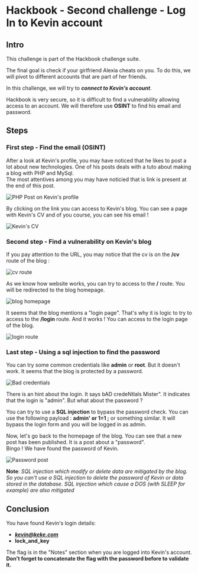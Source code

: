 # Hackbook - Second challenge - Log In to Kevin account

## Intro

This challenge is part of the Hackbook challenge suite.

The final goal is check if your girlfriend Alexia cheats on you. To do this, we will pivot to different accounts that are part of her friends.

In this challenge, we will try to **_connect to Kevin's account_**.

Hackbook is very secure, so it is difficult to find a vulnerability allowing access to an account. We will therefore use **OSINT** to find his email and password.

## Steps

### First step - Find the email (OSINT)

After a look at Kevin's profile, you may have noticed that he likes to post a lot about new technologies. One of his posts deals with a tuto about making a blog with PHP and MySql.  
 The most attentives among you may have noticied that is link is present at the end of this post. 

![PHP Post on Kevin's profile](./img/kevin-post-blog.png)


By clicking on the link you can access to Kevin's blog. You can see a page with Kevin's CV and of you course, you can see his email !


![Kevin's CV](./img/kevin-cv.png)

### Second step - Find a vulnerability on Kevin's blog

If you pay attention to the URL, you may notice that the cv is on the **/cv** route of the blog :


![cv route](./img/route-cv.png)

As we know how website works, you can try to access to the **/** route. You will be redirected to the blog homepage.

![blog homepage](./img/kevin-homepage.png)

It seems that the blog mentions a "login page". That's why it is logic to try to access to the **/login** route. 
And it works ! You can access to the login page of the blog.

![login route](./img/route-login.png)


### Last step - Using a sql injection to find the password

You can try some common credentials like **admin** or **root**. But it doesn't work. It seems that the blog is protected by a password.

![Bad credentials](./img/bad-cred.png)

There is an hint about the login. It says bAD credeNtIals Mister". It indicates that the login is "admin". But what about the password ?

You can try to use a **SQL injection** to bypass the password check. You can use the following payload : **admin' or 1=1 ;** or something similar. It will bypass the login form and you will be logged in as admin.



Now, let's go back to the homepage of the blog. You can see that a new post has been published. It is a post about a "password".  
Bingo ! We have found the password of Kevin.

![Password post](./img/post-password.png)

**Note**: *SQL injection which modify or delete data are mitigated by the blog. So you can't use a SQL injection to delete the password of Kevin or data stored in the database. SQL injection which cause a DOS (with SLEEP for example) are also mitigated*

## Conclusion

You have found Kevin's login details:

- ***kevin@keke.com***
- **lock_and_key**

The flag is in the "Notes" section when you are logged into Kevin's account.
**Don't forget to concatenate the flag with the password before to validate it.**
